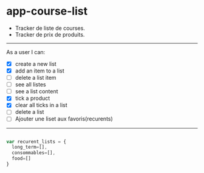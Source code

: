 # app-course-list

 * Tracker de liste de courses.
 * Tracker de prix de produits.

___

As a user I can: 
 - [x] create a new list
 - [x] add an item to a list
 - [ ] delete a list item
 - [ ] see all listes
 - [ ] see a list content
 - [x] tick a product
 - [x] clear all ticks in a list
 - [ ] delete a list
 - [ ] Ajouter une liset aux favoris(recurents)

___

``` Javascript

var recurent_lists = {
  long_term=[],
  consommables=[],
  food=[]
}

```

